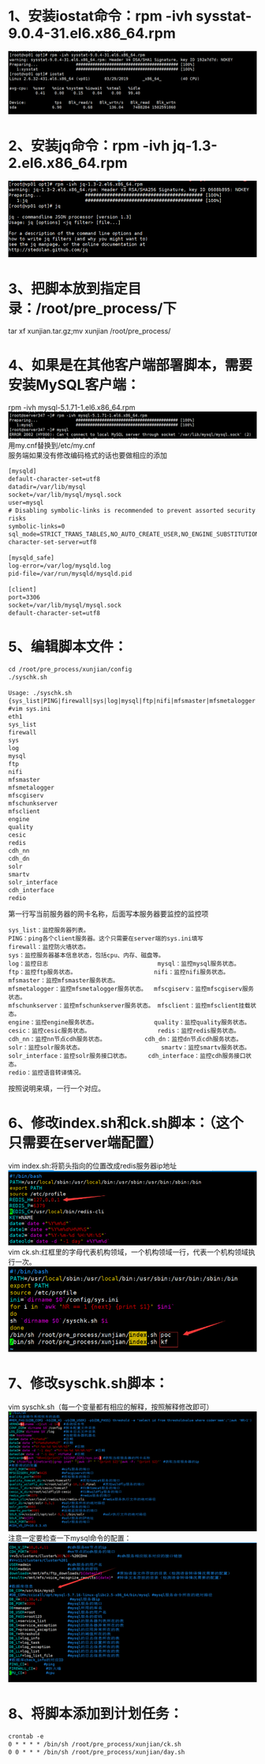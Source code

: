 # 1、安装iostat命令：rpm -ivh sysstat-9.0.4-31.el6.x86_64.rpm  
![image1](https://github.com/now521/control_picture/blob/master/%E5%9B%BE%E7%89%871.png)
# 2、安装jq命令：rpm -ivh jq-1.3-2.el6.x86_64.rpm  
![image2](https://github.com/now521/control_picture/blob/master/%E5%9B%BE%E7%89%872.png)
# 3、把脚本放到指定目录：/root/pre_process/下
tar xf xunjian.tar.gz;mv xunjian /root/pre_process/

# 4、如果是在其他客户端部署脚本，需要安装MySQL客户端：
rpm -ivh mysql-5.1.71-1.el6.x86_64.rpm
![image3](https://github.com/now521/control_picture/blob/master/%E5%9B%BE%E7%89%873.png)
用my.cnf替换到/etc/my.cnf  
服务端如果没有修改编码格式的话也要做相应的添加  
```
[mysqld]
default-character-set=utf8
datadir=/var/lib/mysql
socket=/var/lib/mysql/mysql.sock
user=mysql
# Disabling symbolic-links is recommended to prevent assorted security risks
symbolic-links=0
sql_mode=STRICT_TRANS_TABLES,NO_AUTO_CREATE_USER,NO_ENGINE_SUBSTITUTION
character-set-server=utf8

[mysqld_safe]
log-error=/var/log/mysqld.log
pid-file=/var/run/mysqld/mysqld.pid

[client]
port=3306
socket=/var/lib/mysql/mysql.sock
default-character-set=utf8
```
# 5、编辑脚本文件：
```
cd /root/pre_process/xunjian/config
./syschk.sh

Usage: ./syschk.sh {sys_list|PING|firewall|sys|log|mysql|ftp|nifi|mfsmaster|mfsmetalogger|mfscgiserv|mfschunkserver|mfsclient|engine|quality|cesic|redis|cdh_nn|cdh_dn|solr|smartv|solr_interface|cdh_interface|redio}
#vim sys.ini
eth1
sys_list
firewall
sys
log
mysql
ftp
nifi
mfsmaster
mfsmetalogger
mfscgiserv
mfschunkserver
mfsclient
engine
quality
cesic
redis
cdh_nn
cdh_dn
solr
smartv
solr_interface
cdh_interface
redio
```
第一行写当前服务器的网卡名称，后面写本服务器要监控的监控项
```
sys_list：监控服务器列表。
PING：ping各个client服务器。这个只需要在server端的sys.ini填写
firewall：监控防火墙状态。
sys：监控服务器基本信息状态，包括cpu、内存、磁盘等。
log：监控日志                               mysql：监控mysql服务状态。
ftp：监控ftp服务状态。                      nifi：监控nifi服务状态。
mfsmaster：监控mfsmaster服务状态。
mfsmetalogger：监控mfsmetalogger服务状态。  mfscgiserv：监控mfscgiserv服务状态。
mfschunkserver：监控mfschunkserver服务状态。 mfsclient：监控mfsclient挂载状态。
engine：监控engine服务状态。                quality：监控quality服务状态。
cesic：监控cesic服务状态。                   redis：监控redis服务状态。
cdh_nn：监控nn节点cdh服务状态。           cdh_dn：监控dn节点cdh服务状态。
solr：监控solr服务状态。                      smartv：监控smartv服务状态。
solr_interface：监控solr服务接口状态。     cdh_interface：监控cdh服务接口状态。
redio：监控语音转译情况。
```
按照说明来填，一行一个对应。
# 6、修改index.sh和ck.sh脚本：（这个只需要在server端配置）
vim index.sh:将箭头指向的位置改成redis服务器ip地址
![image7](https://github.com/now521/control_picture/blob/master/%E5%9B%BE%E7%89%877.png)
vim ck.sh:红框里的字母代表机构领域，一个机构领域一行，代表一个机构领域执行一次。
![image8](https://github.com/now521/control_picture/blob/master/%E5%9B%BE%E7%89%878.png)
# 7、修改syschk.sh脚本：
vim syschk.sh（每一个变量都有相应的解释，按照解释修改即可）
![image9](https://github.com/now521/control_picture/blob/master/%E5%9B%BE%E7%89%879.png)
注意一定要检查一下mysql命令的配置：
![image10](https://github.com/now521/control_picture/blob/master/%E5%9B%BE%E7%89%8710.png)
# 8、将脚本添加到计划任务：
```
crontab -e
0 * * * * /bin/sh /root/pre_process/xunjian/ck.sh
0 0 * * * /bin/sh /root/pre_process/xunjian/day.sh
```
